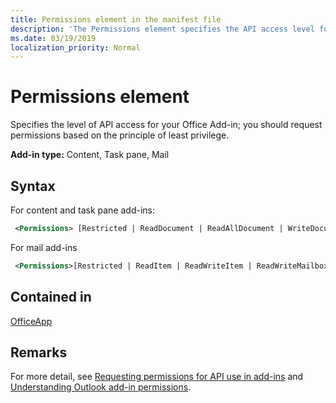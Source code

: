 ```yaml
---
title: Permissions element in the manifest file
description: 'The Permissions element specifies the API access level for your Office Add-in.'
ms.date: 03/19/2019
localization_priority: Normal
---
```


# Permissions element

Specifies the level of API access for your Office Add-in; you should request permissions based on the principle of least privilege.

**Add-in type:** Content, Task pane, Mail

## Syntax

For content and task pane add-ins:

```XML
 <Permissions> [Restricted | ReadDocument | ReadAllDocument | WriteDocument | ReadWriteDocument]</Permissions>
```

For mail add-ins

```XML
 <Permissions>[Restricted | ReadItem | ReadWriteItem | ReadWriteMailbox]</Permissions>
```

## Contained in

[OfficeApp](officeapp.md)

## Remarks

For more detail, see [Requesting permissions for API use in add-ins](../../develop/requesting-permissions-for-api-use-in-content-and-task-pane-add-ins.md) and [Understanding Outlook add-in permissions](../../outlook/understanding-outlook-add-in-permissions.md).

